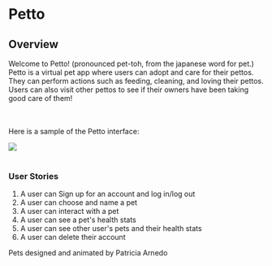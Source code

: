 <h1>Petto</h1>

<h2>Overview</h2>
Welcome to Petto! (pronounced pet-toh, from the japanese word for pet.) Petto is a virtual pet app where users can adopt and care for their pettos. They can perform actions such as feeding, cleaning, and loving their pettos. Users can also visit other pettos to see if their owners have been taking good care of them! 

<br><br>
Here is a sample of the Petto interface:
<br>

<img src="https://i.imgur.com/U0IlFiO.gif"/>
<br><br>
<h3>User Stories</h3>

1. A user can Sign up for an account and log in/log out
2. A user can choose and name a pet
3. A user can interact with a pet
4. A user can see a pet's health stats
5. A user can see other user's pets and their health stats
6. A user can delete their account


Pets designed and animated by Patricia Arnedo




